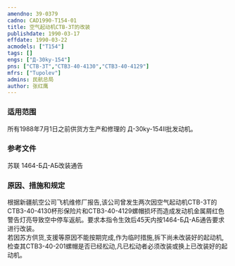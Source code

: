 ```yaml
---
amendno: 39-0379  
cadno: CAD1990-T154-01  
title: 空气起动机CTB-3T的改装  
publishdate: 1990-03-17  
effdate: 1990-03-22  
acmodels: ["T154"]  
tags: []  
engs: ["Д-30ky-154"]  
pns: ["CTB-3T","CTB3-40-4130","CTB3-40-4129"]  
mfrs: ["Tupolev"]  
admins: 民航总局  
author: 张红鹰  
---
```

  
### 适用范围  
所有1988年7月1日之前供货方生产和修理的 Д-30ky-154Ⅱ批发动机。  
  
<!--more-->  
### 参考文件
苏联 1464-БД-АБ改装通告  
  
### 原因、措施和规定  
根据新疆航空公司飞机维修厂报告,该公司曾发生两次因空气起动机CTB-3T的CTB3-40-4130杯形保险片和CTB3-40-4129螺帽损坏而造成发动机金属屑红色警告灯亮导致空中停车返航。要求本指令生效后45天内按1464-БД-АБ通告要求进行改装。  
若因苏方供货,支援等原因不能按期完成,作为临时措施,拆下尚未改装好的起动机,检查其CTB3-40-201螺帽是否已经松动,凡已松动者必须改装或换上已改装好的起动机。  
